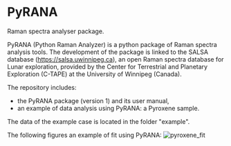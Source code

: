 # PyRANA
Raman spectra analyser package.

PyRANA (Python Raman Analyzer) is a python package of Raman spectra analysis tools. The development of the package is linked to the SALSA database (https://salsa.uwinnipeg.ca), an open Raman spectra database for Lunar exploration, provided by the Center for Terrestrial and Planetary Exploration (C-TAPE) at the University of Winnipeg (Canada).

The repository includes: 
- the PyRANA package (version 1) and its user manual,
- an example of data analysis using PyRANA: a Pyroxene sample.

The data of the example case is located in the folder "example".

The following figures an example of fit using PyRANA:
![pyroxene_fit](https://user-images.githubusercontent.com/57091666/160690154-ef2a6981-48e0-4713-9990-a7e10ca12d1d.png)
